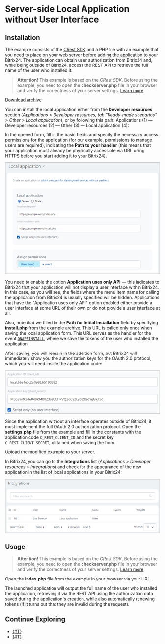 # Server-side Local Application without User Interface

## Installation

The example consists of the [CRest SDK](https://github.com/bitrix-tools/crest/) and a PHP file with an example that you need to place on your web server before adding the application to your Bitrix24. The application can obtain user authorization from Bitrix24 and, while being outside of Bitrix24, access the REST API to retrieve the full name of the user who installed it.

> **Attention!** This example is based on the *CRest SDK*. Before using the example, you need to open the **checkserver.php** file in your browser and verify the correctness of your server settings. [Learn more](../first-steps/how-to-use-examples.md).

[Download archive](https://helpdesk.bitrix24.com/examples/server-no-ui-crest.zip)

You can install the local application either from the **Developer resources** section (*Applications > Developer resources, tab "Ready-made scenarios" > Other > Local application*), or by following this path: Applications (1) — Developer resources (2) — Other (3) — Local application (4):



In the opened form, fill in the basic fields and specify the necessary access permissions for the application (for our example, permissions to manage users are required), indicating the **Path to your handler** (this means that your application must already be physically accessible via URL using HTTPS before you start adding it to your Bitrix24).

![Application addition form](./_images/local-server-no-ui-form_new.png)

You need to enable the option **Application uses only API** — this indicates to Bitrix24 that your application will not display a user interface within Bitrix24. In this case, as you will see, the fields where the menu item name for calling the application from Bitrix24 is usually specified will be hidden. Applications that have the "Application uses only API" option enabled either provide a user interface at some URL of their own or do not provide a user interface at all.

Also, note that we filled in the **Path for initial installation** field by specifying **install.php** from the example archive. This URL is called only once when saving the local application form. This URL serves as the handler for the event [`ONAPPINSTALL`](../api-reference/common/events/on-app-install.md), where we save the tokens of the user who installed the application.

After saving, you will remain in the addition form, but Bitrix24 will immediately show you the authorization keys for the OAuth 2.0 protocol, which you will need inside the application code:

![Authorization keys](./_images/local-server-no-ui-added_new.png)

Since the application without an interface operates outside of Bitrix24, it must implement the full OAuth 2.0 authorization protocol. Open the **settings.php** file from the example and fill in the constants with the application code `C_REST_CLIENT_ID` and the secret key `C_REST_CLIENT_SECRET`, obtained when saving the form.

Upload the modified example to your server.

In Bitrix24, you can go to the **Integrations** list (*Applications > Developer resources > Integrations*) and check for the appearance of the new application in the list of local applications in your Bitrix24:

![Integrations list](./_images/local-server-no-ui-list-n.png)

## Usage

> **Attention!** This example is based on the *CRest SDK*. Before using the example, you need to open the **checkserver.php** file in your browser and verify the correctness of your server settings. [Learn more](../first-steps/how-to-use-examples.md).

Open the **index.php** file from the example in your browser via your URL.

The launched application will output the full name of the user who installed the application, retrieving it via the REST API using the authorization data saved during the application's creation, while also automatically renewing tokens (if it turns out that they are invalid during the request).

## Continue Exploring

- [{#T}](static-local-app.md)
- [{#T}](serverside-local-app-with-ui.md)